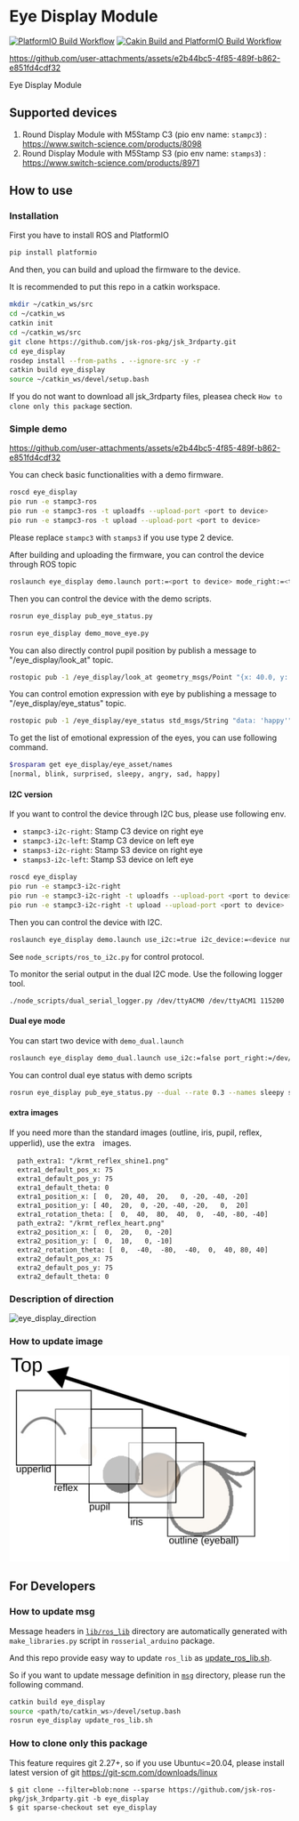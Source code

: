 # Eye Display Module

[![PlatformIO Build Workflow](https://github.com/sktometometo/eye-display/actions/workflows/main.yml/badge.svg)](https://github.com/sktometometo/eye-display/actions/workflows/main.yml)
[![Cakin Build and PlatformIO Build Workflow](https://github.com/sktometometo/eye-display/actions/workflows/full.yml/badge.svg)](https://github.com/sktometometo/eye-display/actions/workflows/full.yml)

https://github.com/user-attachments/assets/e2b44bc5-4f85-489f-b862-e851fd4cdf32

Eye Display Module

## Supported devices

1. Round Display Module with M5Stamp C3 (pio env name: `stampc3`) : https://www.switch-science.com/products/8098
2. Round Display Module with M5Stamp S3 (pio env name: `stamps3`) : https://www.switch-science.com/products/8971

## How to use

### Installation

First you have to install ROS and PlatformIO

```bash
pip install platformio
```

And then, you can build and upload the firmware to the device.

It is recommended to put this repo in a catkin workspace.

```bash
mkdir ~/catkin_ws/src
cd ~/catkin_ws
catkin init
cd ~/catkin_ws/src
git clone https://github.com/jsk-ros-pkg/jsk_3rdparty.git
cd eye_display
rosdep install --from-paths . --ignore-src -y -r
catkin build eye_display
source ~/catkin_ws/devel/setup.bash
```
If you do not want to download all jsk_3rdparty files, pleasea check `How to clone only this package` section.

### Simple demo


https://github.com/user-attachments/assets/e2b44bc5-4f85-489f-b862-e851fd4cdf32


You can check basic functionalities with a demo firmware.

```bash
roscd eye_display
pio run -e stampc3-ros
pio run -e stampc3-ros -t uploadfs --upload-port <port to device>
pio run -e stampc3-ros -t upload --upload-port <port to device>
```

Please replace `stampc3` with `stamps3` if you use type 2 device.

After building and uploading the firmware, you can control the device through ROS topic

```bash
roslaunch eye_display demo.launch port:=<port to device> mode_right:=<true or false>
```

Then you can control the device with the demo scripts.

```bash
rosrun eye_display pub_eye_status.py
```

```bash
rosrun eye_display demo_move_eye.py
```


You can also directly control pupil position by publish a message to "/eye_display/look_at" topic.

```bash
rostopic pub -1 /eye_display/look_at geometry_msgs/Point "{x: 40.0, y: -10.0, z: 0.0}"

```

You can control emotion expression with eye by publishing a message to "/eye_display/eye_status" topic.

```bash
rostopic pub -1 /eye_display/eye_status std_msgs/String "data: 'happy'"
```

To get the list of  emotional expression of the eyes, you can use following command.

```bash
$rosparam get eye_display/eye_asset/names
[normal, blink, surprised, sleepy, angry, sad, happy]
```

#### I2C version

If you want to control the device through I2C bus, please use following env.

- `stampc3-i2c-right`: Stamp C3 device on right eye
- `stampc3-i2c-left`: Stamp C3 device on left eye
- `stamps3-i2c-right`: Stamp S3 device on right eye
- `stamps3-i2c-left`: Stamp S3 device on left eye

```bash
roscd eye_display
pio run -e stampc3-i2c-right
pio run -e stampc3-i2c-right -t uploadfs --upload-port <port to device>
pio run -e stampc3-i2c-right -t upload --upload-port <port to device>
```

Then you can control the device with I2C.

```bash
roslaunch eye_display demo.launch use_i2c:=true i2c_device:=<device number> i2c_bus:=<bus number>
```

See `node_scripts/ros_to_i2c.py` for control protocol.

To monitor the serial output in the dual I2C mode. Use the following logger tool.

```bash
./node_scripts/dual_serial_logger.py /dev/ttyACM0 /dev/ttyACM1 115200
```
#### Dual eye mode

You can start two device with `demo_dual.launch`

```bash
roslaunch eye_display demo_dual.launch use_i2c:=false port_right:=/dev/ttyACM0 port_left:=/dev/ttyACM1 baud:=115200 debug:=true
```

You can control dual eye status with demo scripts
```bash
rosrun eye_display pub_eye_status.py --dual --rate 0.3 --names sleepy surprised happy
```

#### extra images

If you need more than the standard images (outline, iris, pupil, reflex, upperlid), use the extra　images.


```
  path_extra1: "/krmt_reflex_shine1.png"
  extra1_default_pos_x: 75
  extra1_default_pos_y: 75
  extra1_default_theta: 0
  extra1_position_x: [  0,  20, 40,  20,   0, -20, -40, -20]
  extra1_position_y: [ 40,  20,  0, -20, -40, -20,   0,  20]
  extra1_rotation_theta: [  0,  40,  80,  40,  0,  -40, -80, -40]
  path_extra2: "/krmt_reflex_heart.png"
  extra2_position_x: [  0,  20,   0, -20]
  extra2_position_y: [  0,  10,   0, -10]
  extra2_rotation_theta: [  0,  -40,  -80,  -40,  0,  40, 80, 40]
  extra2_default_pos_x: 75
  extra2_default_pos_y: 75
  extra2_default_theta: 0
```
### Description of direction

![eye_display_direction](./doc/eye_display_direction.svg)

### How to update image

![eye_layer_structure](./doc/eye_structure.svg)

## For Developers

### How to update msg

Message headers in [`lib/ros_lib`](./lib/ros_lib/) directory are automatically generated with `make_libraries.py` script in `rosserial_arduino` package.

And this repo provide easy way to update `ros_lib` as [update_ros_lib.sh](./scripts/update_ros_lib.sh).

So if you want to update message definition in [`msg`](./msg/) directory, please run the following command.

```bash
catkin build eye_display
source <path/to/catkin_ws>/devel/setup.bash
rosrun eye_display update_ros_lib.sh
```

### How to clone only this package

This feature requires git 2.27+, so if you use Ubuntu<=20.04, please install latest version of git https://git-scm.com/downloads/linux

```
$ git clone --filter=blob:none --sparse https://github.com/jsk-ros-pkg/jsk_3rdparty.git -b eye_display
$ git sparse-checkout set eye_display
```
